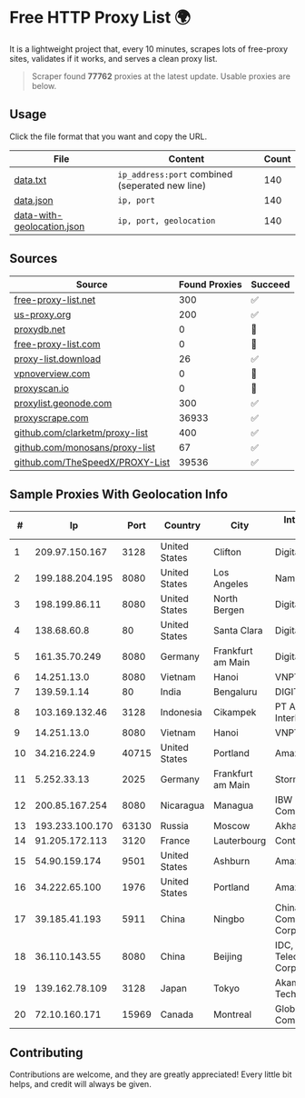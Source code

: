 
# Free HTTP Proxy List 🌍

It is a lightweight project that, every 10 minutes, scrapes lots of free-proxy sites, validates if it works, and serves a clean proxy list.


> Scraper found **77762** proxies at the latest update. Usable proxies are below.

## Usage

Click the file format that you want and copy the URL.


|File|Content|Count|
|----|-------|-----|
|[data.txt](https://raw.githubusercontent.com/themiralay/Proxy-List-World/master/data.txt)|`ip_address:port` combined (seperated new line)|140|
|[data.json](https://raw.githubusercontent.com/themiralay/Proxy-List-World/master/data.json)|`ip, port`|140|
|[data-with-geolocation.json](https://raw.githubusercontent.com/themiralay/Proxy-List-World/master/data-with-geolocation.json)|`ip, port, geolocation`|140|

## Sources

|Source|Found Proxies|Succeed|
|------|-------------|-------|
|[free-proxy-list.net](https://free-proxy-list.net)|300|✅|
|[us-proxy.org](https://www.us-proxy.org)|200|✅|
|[proxydb.net](http://proxydb.net)|0|🚫|
|[free-proxy-list.com](https://free-proxy-list.com/?page=&port=&type%5B%5D=http&type%5B%5D=https&up_time=0&search=Search)|0|🚫|
|[proxy-list.download](https://www.proxy-list.download/HTTP)|26|✅|
|[vpnoverview.com](https://vpnoverview.com/privacy/anonymous-browsing/free-proxy-servers)|0|🚫|
|[proxyscan.io](https://www.proxyscan.io)|0|🚫|
|[proxylist.geonode.com](https://proxylist.geonode.com/api/proxy-list?limit=300&page=1&sort_by=lastChecked&sort_type=desc&protocols=http,https)|300|✅|
|[proxyscrape.com](https://api.proxyscrape.com/v2/?request=displayproxies&protocol=http&timeout=10000&country=all&ssl=all&anonymity=all)|36933|✅|
|[github.com/clarketm/proxy-list](https://raw.githubusercontent.com/clarketm/proxy-list/master/proxy-list-raw.txt)|400|✅|
|[github.com/monosans/proxy-list](https://raw.githubusercontent.com/monosans/proxy-list/main/proxies/http.txt)|67|✅|
|[github.com/TheSpeedX/PROXY-List](https://raw.githubusercontent.com/TheSpeedX/PROXY-List/master/http.txt)|39536|✅|


## Sample Proxies With Geolocation Info

|#|Ip|Port|Country|City|Internet Service Provider|
|-|--|----|-------|----|-------------------------|
|1|209.97.150.167|3128|United States|Clifton|DigitalOcean, LLC|
|2|199.188.204.195|8080|United States|Los Angeles|Namecheap, Inc.|
|3|198.199.86.11|8080|United States|North Bergen|DigitalOcean, LLC|
|4|138.68.60.8|80|United States|Santa Clara|DigitalOcean, LLC|
|5|161.35.70.249|8080|Germany|Frankfurt am Main|DigitalOcean, LLC|
|6|14.251.13.0|8080|Vietnam|Hanoi|VNPT|
|7|139.59.1.14|80|India|Bengaluru|DIGITALOCEAN|
|8|103.169.132.46|3128|Indonesia|Cikampek|PT Alfa Omega Interkoneksi|
|9|14.251.13.0|8080|Vietnam|Hanoi|VNPT|
|10|34.216.224.9|40715|United States|Portland|Amazon.com, Inc.|
|11|5.252.33.13|2025|Germany|Frankfurt am Main|StormWall s.r.o.|
|12|200.85.167.254|8080|Nicaragua|Managua|IBW Communications|
|13|193.233.100.170|63130|Russia|Moscow|AkhaliNet LLC|
|14|91.205.172.113|3120|France|Lauterbourg|Contabo GmbH|
|15|54.90.159.174|9501|United States|Ashburn|Amazon.com, Inc.|
|16|34.222.65.100|1976|United States|Portland|Amazon.com, Inc.|
|17|39.185.41.193|5911|China|Ningbo|China Mobile Communications Corporation|
|18|36.110.143.55|8080|China|Beijing|IDC, China Telecommunications Corporation|
|19|139.162.78.109|3128|Japan|Tokyo|Akamai Technologies, Inc.|
|20|72.10.160.171|15969|Canada|Montreal|GloboTech Communications|



## Contributing

Contributions are welcome, and they are greatly appreciated! Every
little bit helps, and credit will always be given.

